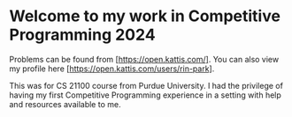 # Welcome to my work in Competitive Programming 2024
Problems can be found from [https://open.kattis.com/]. You can also view my profile here [https://open.kattis.com/users/rin-park].

This was for CS 21100 course from Purdue University. I had the privilege of having my first Competitive Programming experience in a setting with help and resources available to me.
